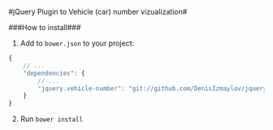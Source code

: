 #jQuery Plugin to Vehicle (car) number vizualization#

###How to install###
1. Add to `bower.json` to your project:
```javascript
{
	// ...
	"dependencies": {
		// ...
		"jquery.vehicle-number": "git://github.com/DenisIzmaylov/jquery.vehicle-number.git"
	}
}
```

2. Run `bower install`